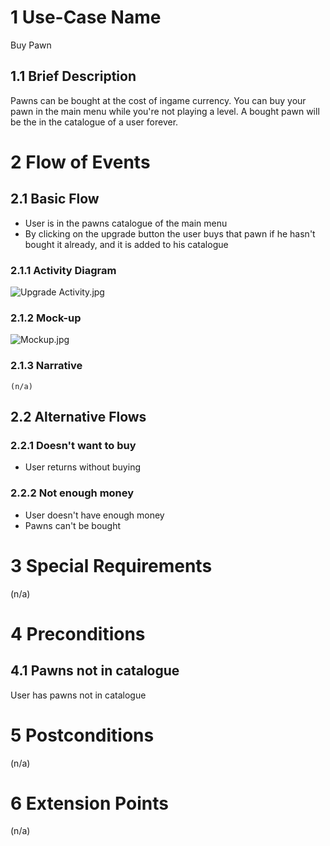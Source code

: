 # 1 Use-Case Name

Buy Pawn

## 1.1 Brief Description

Pawns can be bought at the cost of ingame currency. You can buy your pawn in the main menu while you're not playing a level. A bought pawn will be the in the catalogue of a user forever.

# 2 Flow of Events

## 2.1 Basic Flow

* User is in the pawns catalogue of the main menu
* By clicking on the upgrade button the user buys that pawn if he hasn't bought it already,
  and it is added to his catalogue

### 2.1.1 Activity Diagram

![Upgrade Activity.jpg](https://raw.githubusercontent.com/steiditi/Spybot-Reloaded-Doc/24e1b1b882fb75ca6bfdd9f6ef7b086e8655e2d6/UseCases/Upgrade/upgrade%20Activity.svg)

### 2.1.2 Mock-up

![Mockup.jpg](https://i.imgur.com/T3Lsyim.jpg)

### 2.1.3 Narrative

```
(n/a)
```

## 2.2 Alternative Flows

### 2.2.1 Doesn't want to buy

* User returns without buying

### 2.2.2 Not enough money

* User doesn't have enough money
* Pawns can't be bought

# 3 Special Requirements

(n/a)

# 4 Preconditions

## 4.1 Pawns not in catalogue

User has pawns not in catalogue

# 5 Postconditions

(n/a)

# 6 Extension Points

(n/a)
